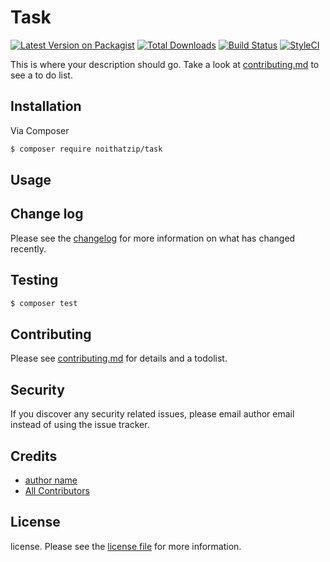 # Task

[![Latest Version on Packagist][ico-version]][link-packagist]
[![Total Downloads][ico-downloads]][link-downloads]
[![Build Status][ico-travis]][link-travis]
[![StyleCI][ico-styleci]][link-styleci]

This is where your description should go. Take a look at [contributing.md](contributing.md) to see a to do list.

## Installation

Via Composer

``` bash
$ composer require noithatzip/task
```

## Usage

## Change log

Please see the [changelog](changelog.md) for more information on what has changed recently.

## Testing

``` bash
$ composer test
```

## Contributing

Please see [contributing.md](contributing.md) for details and a todolist.

## Security

If you discover any security related issues, please email author email instead of using the issue tracker.

## Credits

- [author name][link-author]
- [All Contributors][link-contributors]

## License

license. Please see the [license file](license.md) for more information.

[ico-version]: https://img.shields.io/packagist/v/noithatzip/task.svg?style=flat-square
[ico-downloads]: https://img.shields.io/packagist/dt/noithatzip/task.svg?style=flat-square
[ico-travis]: https://img.shields.io/travis/noithatzip/task/master.svg?style=flat-square
[ico-styleci]: https://styleci.io/repos/12345678/shield

[link-packagist]: https://packagist.org/packages/noithatzip/task
[link-downloads]: https://packagist.org/packages/noithatzip/task
[link-travis]: https://travis-ci.org/noithatzip/task
[link-styleci]: https://styleci.io/repos/12345678
[link-author]: https://github.com/noithatzip
[link-contributors]: ../../contributors
